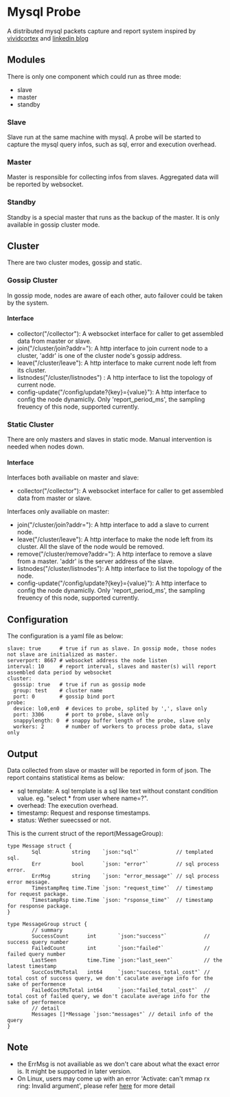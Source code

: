 # Mysql Probe
A distributed mysql packets capture and report system inspired by [vividcortex](https://www.vividcortex.com/) and [linkedin blog](https://engineering.linkedin.com/blog/2017/09/query-analyzer--a-tool-for-analyzing-mysql-queries-without-overh)

## Modules
There is only one component which could run as three mode:
* slave
* master
* standby

### Slave
Slave run at the same machine with mysql. A probe will be started to capture the mysql query infos, such as sql, error and execution overhead.

### Master
Master is responsible for collecting infos from slaves. Aggregated data will be reported by websocket.

### Standby
Standby is a special master that runs as the backup of the master. It is only available in gossip cluster mode.

## Cluster
There are two cluster modes, gossip and static. 

### Gossip Cluster
In gossip mode, nodes are aware of each other, auto failover could be taken by the system.

#### Interface
* collector("/collector"): A websocket interface for caller to get assembled data from master or slave.
* join("/cluster/join?addr="): A http interface to join current node to a cluster, 'addr' is one of the cluster node's gossip address.
* leave("/cluster/leave"): A http interface to make current node left from its cluster.
* listnodes("/cluster/listnodes") : A http interface to list the topology of current node.
* config-update("/config/update?{key}={value}"): A http interface to config the node dynamiclly. Only 'report\_period\_ms', the sampling freuency of this node, supported currently.

### Static Cluster
There are only masters and slaves in static mode. Manual intervention is needed when nodes down.

#### Interface

Interfaces both availiable on master and slave:

* collector("/collector"): A websocket interface for caller to get assembled data from master or slave.

Interfaces only availiable on master:

* join("/cluster/join?addr="): A http interface to add a slave to current node.
* leave("/cluster/leave"): A http interface to make the node left from its cluster. All the slave of the node would be removed.
* remove("/cluster/remove?addr="): A http interface to remove a slave from a master. 'addr' is the server address of the slave.
* listnodes("/cluster/listnodes"): A http interface to list the topology of the node.
* config-update("/config/update?{key}={value}"): A http interface to config the node dynamiclly. Only 'report\_period\_ms', the sampling freuency of this node, supported currently. 

## Configuration
The configuration is a yaml file as below:

	slave: true      # true if run as slave. In gossip mode, those nodes not slave are initialized as master. 
	serverport: 8667 # websocket address the node listen
	interval: 10     # report interval, slaves and master(s) will report assembled data period by websocket
	cluster:
	  gossip: true   # true if run as gossip mode
  	  group: test    # cluster name
  	  port: 0        # gossip bind port
	probe:
	  device: lo0,en0  # devices to probe, splited by ',', slave only
	  port: 3306       # port to probe, slave only
	  snappylength: 0  # snappy buffer length of the probe, slave only
	  workers: 2       # number of workers to process probe data, slave only

## Output
Data collected from slave or master will be reported in form of json. The report contains statistical items as below:

* sql template: A sql template is a sql like text without constant condition value. eg. "select * from user where name=?".
* overhead: The execution overhead.
* timestamp: Request and response timestamps.
* status: Wether sueecssed or not.

This is the current struct of the report(MessageGroup):

	type Message struct {
        	Sql          string    `json:"sql"`            // templated sql.
        	Err          bool      `json: "error"`         // sql process error.
        	ErrMsg       string    `json: "error_message"` // sql process error message.
        	TimestampReq time.Time `json: "request_time"`  // timestamp for request package.
        	TimestampRsp time.Time `json: "rsponse_time"`  // timestamp for response package.
	}

	type MessageGroup struct {
        	// summary
        	SuccessCount      int       `json:"success"`            // success query number
        	FailedCount       int       `json:"failed"`             // failed query number
        	LastSeen          time.Time `json:"last_seen"`          // the latest timestamp
        	SuccCostMsTotal   int64     `json:"success_total_cost"` // total cost of success query, we don't caculate average info for the sake of performence
        	FailedCostMsTotal int64     `json:"failed_total_cost"`  // total cost of failed query, we don't caculate average info for the sake of performence
        	// detail
        	Messages []*Message `json:"messages"` // detail info of the query
	}

## Note
* the ErrMsg is not availiable as we don't care about what the exact error is. It might be supported in later version.
* On Linux, users may come up with an error 'Activate: can't mmap rx ring: Invalid argument', please refer [here](https://stackoverflow.com/questions/11397367/issue-in-pcap-set-buffer-size) for more detail
